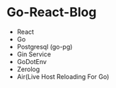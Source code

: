 # Go-React-Blog

- React
- Go
- Postgresql (go-pg)
- Gin Service
- GoDotEnv
- Zerolog
- Air(Live Host Reloading For Go)